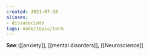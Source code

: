 ```yaml
---
created: 2021-07-18
aliases:
- dissasociate
tags: node/topic/term
---
```

**See**::[[anxiety]], [[mental disorders]], [[Neuroscience]]
